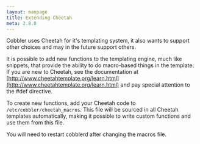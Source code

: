 ```yaml
---
layout: manpage
title: Extending Cheetah
meta: 2.8.0
---
```


Cobbler uses Cheetah for it's templating system, it also wants to support other choices and may in the future support
others.

It is possible to add new functions to the templating engine, much like snippets, that provide the ability to do
macro-based things in the template. If you are new to Cheetah, see the documentation at
[http://www.cheetahtemplate.org/learn.html](http://www.cheetahtemplate.org/learn.html) and pay special attention to the
\#def directive.

To create new functions, add your Cheetah code to `/etc/cobbler/cheetah_macros`. This file will be sourced in all
Cheetah templates automatically, making it possible to write custom functions and use them from this file.

You will need to restart cobblerd after changing the macros file.

